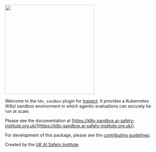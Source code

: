 [<img width="295" src="https://inspect.ai-safety-institute.org.uk/images/aisi-logo.png"
/>](https://aisi.gov.uk/)

Welcome to the `k8s_sandbox` plugin for
[Inspect](https://inspect.ai-safety-institute.org.uk/). It provides a Kubernetes (K8s)
sandbox environment in which agentic evaluations can securely be run at scale.

Please see the documentation at
[https://k8s-sandbox.ai-safety-institute.org.uk/](https://k8s-sandbox.ai-safety-institute.org.uk/).

For development of this package, please see the [contributing
guidelines](CONTRIBUTING.md).

Created by the [UK AI Safety Institute](https://aisi.gov.uk/).
